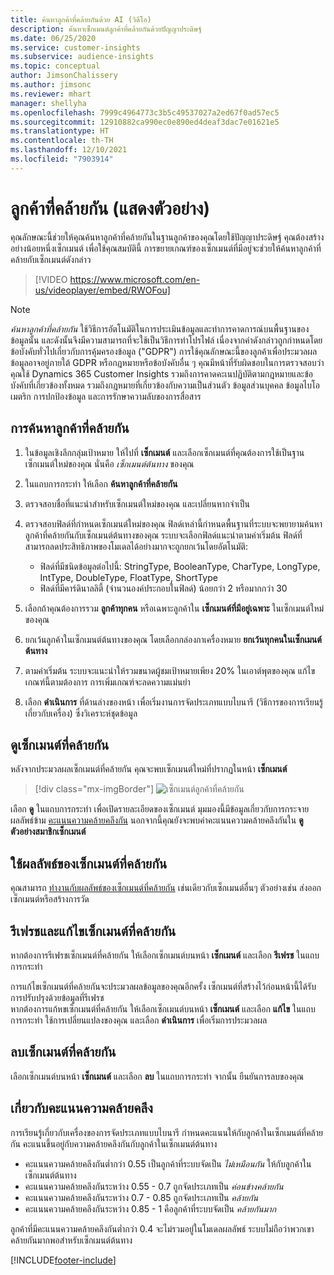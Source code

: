 ```yaml
---
title: ค้นหาลูกค้าที่คล้ายกันด้วย AI (วิดีโอ)
description: ค้นหาเซ็กเมนต์ลูกค้าที่คล้ายกันด้วยปัญญาประดิษฐ์
ms.date: 06/25/2020
ms.service: customer-insights
ms.subservice: audience-insights
ms.topic: conceptual
author: JimsonChalissery
ms.author: jimsonc
ms.reviewer: mhart
manager: shellyha
ms.openlocfilehash: 7999c4964773c3b5c49537027a2ed67f0ad57ec5
ms.sourcegitcommit: 12910882ca990ec0e890ed4deaf3dac7e01621e5
ms.translationtype: HT
ms.contentlocale: th-TH
ms.lasthandoff: 12/10/2021
ms.locfileid: "7903914"
---
```

# <a name="similar-customers-preview"></a>ลูกค้าที่คล้ายกัน (แสดงตัวอย่าง)

คุณลักษณะนี้ช่วยให้คุณค้นหาลูกค้าที่คล้ายกันในฐานลูกค้าของคุณโดยใช้ปัญญาประดิษฐ์ คุณต้องสร้างอย่างน้อยหนึ่งเซ็กเมนต์ เพื่อใช้คุณสมบัตินี้ การขยายเกณฑ์ของเซ็กเมนต์ที่มีอยู่จะช่วยให้ค้นหาลูกค้าที่คล้ายกับเซ็กเมนต์ดังกล่าว

> [!VIDEO https://www.microsoft.com/en-us/videoplayer/embed/RWOFou]

> [!NOTE]
> *ค้นหาลูกค้าที่คล้ายกัน* ใช้วิธีการอัตโนมัติในการประเมินข้อมูลและทำการคาดการณ์บนพื้นฐานของข้อมูลนั้น และดังนั้นจึงมีความสามารถที่จะใช้เป็นวิธีการทำโปรไฟล์ เนื่องจากคำดังกล่าวถูกกำหนดโดยข้อบังคับทั่วไปเกี่ยวกับการคุ้มครองข้อมูล ("GDPR") การใช้คุณลักษณะนี้ของลูกค้าเพื่อประมวลผลข้อมูลอาจอยู่ภายใต้ GDPR หรือกฎหมายหรือข้อบังคับอื่น ๆ คุณมีหน้าที่รับผิดชอบในการตรวจสอบว่าคุณใช้ Dynamics 365 Customer Insights รวมถึงการคาดคะเนปฏิบัติตามกฎหมายและข้อบังคับที่เกี่ยวข้องทั้งหมด รวมถึงกฎหมายที่เกี่ยวข้องกับความเป็นส่วนตัว ข้อมูลส่วนบุคคล ข้อมูลไบโอเมตริก การปกป้องข้อมูล และการรักษาความลับของการสื่อสาร

## <a name="finding-similar-customers"></a>การค้นหาลูกค้าที่คล้ายกัน

1. ในข้อมูลเชิงลึกกลุ่มเป้าหมาย ให้ไปที่ **เซ็กเมนต์** และเลือกเซ็กเมนต์ที่คุณต้องการใช้เป็นฐานเซ็กเมนต์ใหม่ของคุณ นั่นคือ *เซ็กเมนต์ต้นทาง* ของคุณ

1. ในแถบการกระทำ ให้เลือก **ค้นหาลูกค้าที่คล้ายกัน**

1. ตรวจสอบชื่อที่แนะนำสำหรับเซ็กเมนต์ใหม่ของคุณ และเปลี่ยนหากจำเป็น

1. ตรวจสอบฟิลด์ที่กำหนดเซ็กเมนต์ใหม่ของคุณ ฟิลด์เหล่านี้กำหนดพื้นฐานที่ระบบจะพยายามค้นหาลูกค้าที่คล้ายกันกับเซ็กเมนต์ต้นทางของคุณ ระบบจะเลือกฟิลด์แนะนำตามค่าเริ่มต้น
  ฟิลด์ที่สามารถลดประสิทธิภาพของโมเดลได้อย่างมากจะถูกยกเว้นโดยอัตโนมัติ:
  
   - ฟิลด์ที่มีชนิดข้อมูลต่อไปนี้: StringType, BooleanType, CharType, LongType, IntType, DoubleType, FloatType, ShortType
   - ฟิลด์ที่มีคาร์ดินาลลิตี้ (จำนวนองค์ประกอบในฟิลด์) น้อยกว่า 2 หรือมากกว่า 30

1. เลือกถ้าคุณต้องการรวม **ลูกค้าทุกคน** หรือเฉพาะลูกค้าใน **เซ็กเมนต์ที่มีอยู่เฉพาะ** ในเซ็กเมนต์ใหม่ของคุณ

1. ยกเว้นลูกค้าในเซ็กเมนต์ต้นทางของคุณ โดยเลือกกล่องกาเครื่องหมาย **ยกเว้นทุกคนในเซ็กเมนต์ต้นทาง**

1. ตามค่าเริ่มต้น ระบบจะแนะนำให้รวมขนาดผู้ชมเป้าหมายเพียง 20% ในเอาต์พุตของคุณ แก้ไขเกณฑ์นี้ตามต้องการ การเพิ่มเกณฑ์จะลดความแม่นยำ

1. เลือก **ดำเนินการ** ที่ด้านล่างของหน้า เพื่อเริ่มงานการจัดประเภทแบบไบนารี (วิธีการของการเรียนรู้เกี่ยวกับเครื่อง) ซึ่งวิเคราะห์ชุดข้อมูล

## <a name="view-the-similar-segment"></a>ดูเซ็กเมนต์ที่คล้ายกัน

หลังจากประมวลผลเซ็กเมนต์ที่คล้ายกัน คุณจะพบเซ็กเมนต์ใหม่ที่ปรากฏในหน้า **เซ็กเมนต์**

> [!div class="mx-imgBorder"]
> ![เซ็กเมนต์ลูกค้าที่คล้ายกัน](media/expanded-segment.png "เซ็กเมนต์ลูกค้าที่คล้ายกัน")

เลือก **ดู** ในแถบการกระทำ เพื่อเปิดรายละเอียดของเซ็กเมนต์ มุมมองนี้มีข้อมูลเกี่ยวกับการกระจายผลลัพธ์ข้าม [คะแนนความคล้ายคลึงกัน](#about-similarity-scores) นอกจากนี้คุณยังจะพบค่าคะแนนความคล้ายคลึงกันใน **ดูตัวอย่างสมาชิกเซ็กเมนต์**

## <a name="use-the-output-of-a-similar-segment"></a>ใช้ผลลัพธ์ของเซ็กเมนต์ที่คล้ายกัน

คุณสามารถ [ทำงานกับผลลัพธ์ของเซ็กเมนต์ที่คล้ายกัน](segments.md) เช่นเดียวกับเซ็กเมนต์อื่นๆ ตัวอย่างเช่น ส่งออกเซ็กเมนต์หรือสร้างการวัด

## <a name="refresh-and-edit-a-similar-segment"></a>รีเฟรชและแก้ไขเซ็กเมนต์ที่คล้ายกัน

หากต้องการรีเฟรชเซ็กเมนต์ที่คล้ายกัน ให้เลือกเซ็กเมนต์บนหน้า **เซ็กเมนต์** และเลือก **รีเฟรช** ในแถบการกระทำ

การแก้ไขเซ็กเมนต์ที่คล้ายกันจะประมวลผลข้อมูลของคุณอีกครั้ง เซ็กเมนต์ที่สร้างไว้ก่อนหน้านี้ได้รับการปรับปรุงด้วยข้อมูลที่รีเฟรช    
หากต้องการแก้หขเซ็กเมนต์ที่คล้ายกัน ให้เลือกเซ็กเมนต์บนหน้า **เซ็กเมนต์** และเลือก **แก้ไข** ในแถบการกระทำ ใช้การเปลี่ยนแปลงของคุณ และเลือก **ดำเนินการ** เพื่อเริ่มการประมวลผล

## <a name="delete-a-similar-segment"></a>ลบเซ็กเมนต์ที่คล้ายกัน

เลือกเซ็กเมนต์บนหน้า **เซ็กเมนต์** และเลือก **ลบ** ในแถบการกระทำ จากนั้น ยืนยันการลบของคุณ

## <a name="about-similarity-scores"></a>เกี่ยวกับคะแนนความคล้ายคลึง

การเรียนรู้เกี่ยวกับเครื่องของการจัดประเภทแบบไบนารี กำหนดคะแนนให้กับลูกค้าในเซ็กเมนต์ที่คล้ายกัน คะแนนขึ้นอยู่กับความคล้ายคลึงกันกับลูกค้าในเซ็กเมนต์ต้นทาง

- คะแนนความคล้ายคลึงกันต่ำกว่า 0.55 เป็นลูกค้าที่ระบบจัดเป็น *ไม่เหมือนกัน* ให้กับลูกค้าในเซ็กเมนต์ต้นทาง
- คะแนนความคล้ายคลึงกันระหว่าง 0.55 - 0.7 ถูกจัดประเภทเป็น *ค่อนข้างคล้ายกัน*
- คะแนนความคล้ายคลึงกันระหว่าง 0.7 - 0.85 ถูกจัดประเภทเป็น *คล้ายกัน*
- คะแนนความคล้ายคลึงกันระหว่าง 0.85 - 1 คือลูกค้าที่ระบบจัดเป็น *คล้ายกันมาก*

ลูกค้าที่มีคะแนนความคล้ายคลึงกันต่ำกว่า 0.4 จะไม่รวมอยู่ในโมเดลผลลัพธ์ ระบบไม่ถือว่าพวกเขาคล้ายกันมากพอสำหรับเซ็กเมนต์ต้นทาง


[!INCLUDE[footer-include](../includes/footer-banner.md)]